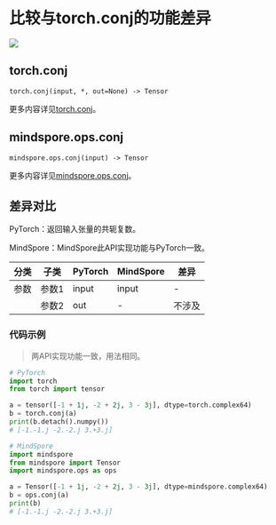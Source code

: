 # 比较与torch.conj的功能差异

<a href="https://gitee.com/mindspore/docs/blob/master/docs/mindspore/source_zh_cn/note/api_mapping/pytorch_diff/conj.md" target="_blank"><img src="https://mindspore-website.obs.cn-north-4.myhuaweicloud.com/website-images/master/resource/_static/logo_source.png"></a>

## torch.conj

```text
torch.conj(input, *, out=None) -> Tensor
```

更多内容详见[torch.conj](https://pytorch.org/docs/1.8.1/generated/torch.conj.html)。

## mindspore.ops.conj

```text
mindspore.ops.conj(input) -> Tensor
```

更多内容详见[mindspore.ops.conj](https://www.mindspore.cn/docs/zh-CN/master/api_python/ops/mindspore.ops.conj.html)。

## 差异对比

PyTorch：返回输入张量的共轭复数。

MindSpore：MindSpore此API实现功能与PyTorch一致。

| 分类 | 子类  | PyTorch | MindSpore | 差异 |
| ---- | ----- | ------- | --------- | ---- |
| 参数 | 参数1 | input   | input     | -    |
| | 参数2 | out   | -     | 不涉及    |

### 代码示例

> 两API实现功能一致，用法相同。

```python
# PyTorch
import torch
from torch import tensor

a = tensor([-1 + 1j, -2 + 2j, 3 - 3j], dtype=torch.complex64)
b = torch.conj(a)
print(b.detach().numpy())
# [-1.-1.j -2.-2.j 3.+3.j]

# MindSpore
import mindspore
from mindspore import Tensor
import mindspore.ops as ops

a = Tensor([-1 + 1j, -2 + 2j, 3 - 3j], dtype=mindspore.complex64)
b = ops.conj(a)
print(b)
# [-1.-1.j -2.-2.j 3.+3.j]
```